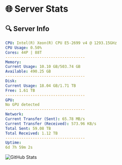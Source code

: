 # 🌐 Server Stats
## 🔍 Server Info
```yaml
CPU: Intel(R) Xeon(R) CPU E5-2699 v4 @ 1293.15GHz
CPU Usage: 0.50%
Cores: 44P | 88T
-----------------------------------
Memory:
Current Usage: 10.10 GB/503.74 GB
Available: 490.25 GB
-----------------------------------
Disk:
Current Usage: 18.04 GB/1.71 TB
Free: 1.61 TB
-----------------------------------
GPU:
No GPU detected
-----------------------------------
Network:
Current Transfer (Sent): 65.78 MB/s
Current Transfer (Received): 573.96 KB/s
Total Sent: 59.08 TB
Total Received: 1.12 TB
-----------------------------------
Uptime:
6d 7h 59m 2s
```
![GitHub Stats](https://img.shields.io/badge/Updated-2025-02-14_06:42:20-blue)